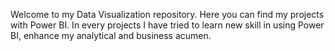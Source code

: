 Welcome to my Data Visualization repository. Here you can find my projects with Power BI. In every projects I have tried to learn new skill in using Power BI,
enhance my analytical and business acumen.
